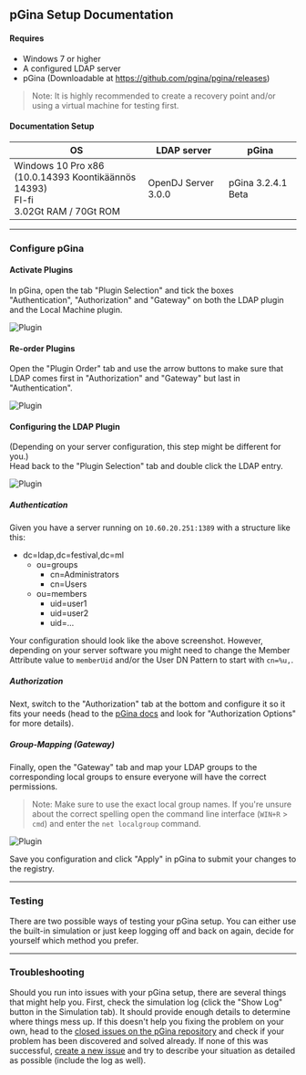 ## pGina Setup Documentation

#### Requires
- Windows 7 or higher
- A configured LDAP server
- pGina (Downloadable at https://github.com/pgina/pgina/releases)
> Note: It is highly recommended to create a recovery point and/or using a virtual machine for testing first.

#### Documentation Setup
|OS|LDAP server|pGina|
|---|---|---|
|Windows 10 Pro x86<br/>(10.0.14393 Koontikäännös 14393)<br/>FI-fi<br />3.02Gt RAM / 70Gt ROM|OpenDJ Server 3.0.0|pGina 3.2.4.1 Beta|

***
### Configure pGina
#### Activate Plugins
In pGina, open the tab "Plugin Selection" and tick the boxes "Authentication", "Authorization" and "Gateway" on both the LDAP plugin and the Local Machine plugin.  

![Plugin](https://sjwtzq.bl3302.livefilestore.com/y4mJPx0WRL9v3788HAD_9P7eVlqdK2O6N3eUsdudm6f1mJcm4BYfqxn3fhZhR4QD8Vdl0mD_fLGc_SuXaxTjQuHs6u11isZnZSvaihWEJ_vlUjYFPFL1DV9_2tx67moirwPfqP6lYfXH9RS8FIrUU1stpnOu29zM6z9FY_9V27oiU7402gYOYKU35AsD_gpICR9krSKfi05sVBwPSJl4szCEQ?width=825&height=669&cropmode=none)  

#### Re-order Plugins
Open the "Plugin Order" tab and use the arrow buttons to make sure that LDAP comes first in "Authorization" and "Gateway" but last in "Authentication".  

![Plugin](https://sjzi2q.bl3302.livefilestore.com/y4mvUpQwc-rk1b6WCpfif9Ii1wI1VLaclS7LJwW5JEibWa0LwkZMmcBpgEmG0XHHqgNO20fIrokA4Rwv-ibUecO2yATDJ03ILgi5PDdTCkAjKwiK2yae2xASe0VFR38lUgWdZPr9aSVvvNf7Xl9spkTwPXMGOm4JrnyQ-RIrXNYIj3D_j7ZaVslvNUwH4yJrK1hicscQpsiGdSfelKo-1UA6A?width=825&height=671&cropmode=none)  

#### Configuring the LDAP Plugin
(Depending on your server configuration, this step might be different for you.)  
Head back to the "Plugin Selection" tab and double click the LDAP entry.  

![Plugin](https://sjzwzw.bl3302.livefilestore.com/y4mAYEvx4Ahky5KWpD_chdEO8zaSzfm0njvQpuuN1pbhlD6pMPlVlngPokmmMfkdG1PXBAnWuHeX_2ok_cIN8HBuJOyDZpBBKJh5icBf8JY_4Q1-DJHi4TJfGmBMMbVzWl-5d0VtIHXk51rYf4WkYGRu4Pw5VgE1ADZLWm3SzgDRvnxVDRnRBqavdbhZ8nI2ZEGli52r_XEVlRGL8ZhKjZM_Q?width=702&height=534&cropmode=none)

##### Authentication
Given you have a server running on `10.60.20.251:1389` with a structure like this:
- dc=ldap,dc=festival,dc=ml
  - ou=groups
    - cn=Administrators
    - cn=Users
  - ou=members
    - uid=user1
    - uid=user2
    - uid=...
  
Your configuration should look like the above screenshot. However, depending on your server software you might need to change the Member Attribute value to `memberUid` and/or the User DN Pattern to start with `cn=%u,`.

##### Authorization
Next, switch to the "Authorization" tab at the bottom and configure it so it fits your needs (head to the [pGina docs](http://pgina.org/docs/v3.1/ldap.html) and look for "Authorization Options" for more details).  

##### Group-Mapping (Gateway)
Finally, open the "Gateway" tab and map your LDAP groups to the corresponding local groups to ensure everyone will have the correct permissions.  
> Note: Make sure to use the exact local group names. If you're unsure about the correct spelling open the command line interface (`WIN+R` > `cmd`) and enter the `net localgroup` command.  

![Plugin](https://sjw78w.bl3302.livefilestore.com/y4m4AV0uDn-O4GQ_Ff6NG3naMAMKZeiTl7O1-AEyIIpHJfCO3Q-_Qzan2lfeeWW8mZFACh6tEy0JKM3c5LXxcee83REABLxZ9Z0jjEEQmMMj1xg3ewTMkxjEuUk4G4tNKARG6z7gp2gewJL7VBlV1NfKNFPGUAAmgxN6IAmam9Qj4Vtc17pCFBGDe4qQYDxD3FK9GFPFedw1ug62ukM0oOPHg?width=703&height=313&cropmode=none)  

Save you configuration and click "Apply" in pGina to submit your changes to the registry.  

***
### Testing
There are two possible ways of testing your pGina setup. You can either use the built-in simulation or just keep logging off and back on again, decide for yourself which method you prefer.
  
***
### Troubleshooting
Should you run into issues with your pGina setup, there are several things that might help you. First, check the simulation log (click the "Show Log" button in the Simulation tab). It should provide enough details to determine where things mess up. If this doesn't help you fixing the problem on your own, head to the [closed issues on the pGina repository](https://github.com/pgina/pgina/issues?q=is%3Aissue+is%3Aclosed) and check if your problem has been discovered and solved already. If none of this was successful, [create a new issue](https://github.com/pgina/pgina/issues/new) and try to describe your situation as detailed as possible (include the log as well). 
